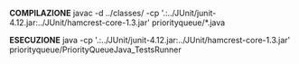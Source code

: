 **COMPILAZIONE**
javac -d ../classes/ -cp '.:../JUnit/junit-4.12.jar:../JUnit/hamcrest-core-1.3.jar' priorityqueue/*.java

**ESECUZIONE**
java  -cp '.:../JUnit/junit-4.12.jar:../JUnit/hamcrest-core-1.3.jar' priorityqueue/PriorityQueueJava_TestsRunner

